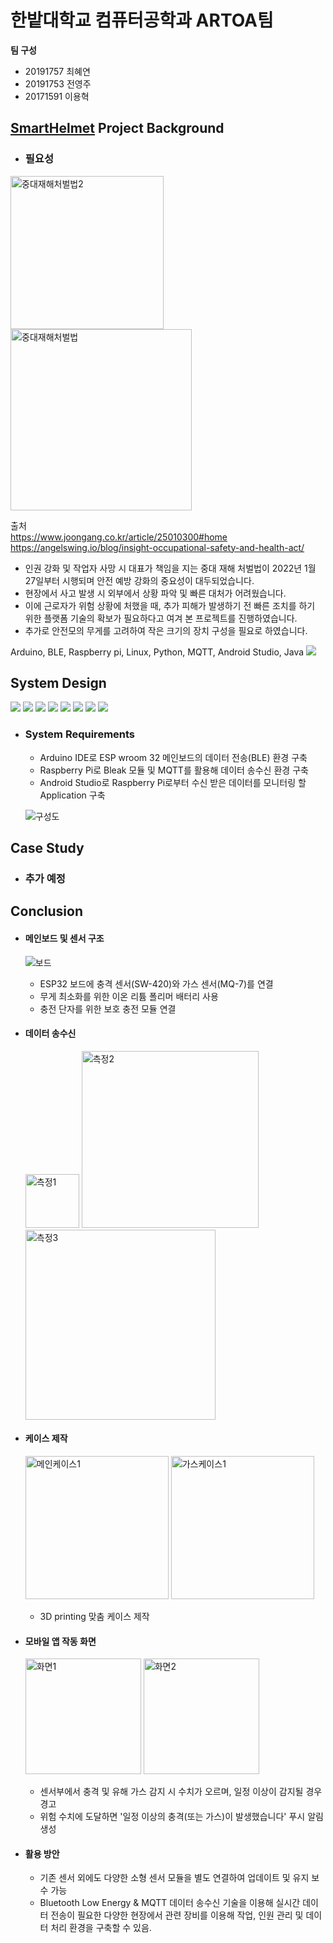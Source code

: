 # 한밭대학교 컴퓨터공학과 ARTOA팀

**팀 구성**
- 20191757 최혜연 
- 20191753 전영주
- 20171591 이용혁

## <u>SmartHelmet</u> Project Background
- ### 필요성
 <img width="245" alt="중대재해처벌법2" src="https://user-images.githubusercontent.com/96764364/205545794-c0730f80-c860-4e98-b06a-9bba336b460f.png"> <img width="290" alt="중대재해처벌법" src="https://user-images.githubusercontent.com/96764364/205548362-2ff68bba-8322-440f-9ed2-d8e97c302dec.png">
 
 출처 <br/>https://www.joongang.co.kr/article/25010300#home <br/>https://angelswing.io/blog/insight-occupational-safety-and-health-act/

  - 인권 강화 및 작업자 사망 시 대표가 책임을 지는 중대 재해 처벌법이 2022년 1월 27일부터 시행되며 안전 예방 강화의 중요성이 대두되었습니다. 
  - 현장에서 사고 발생 시 외부에서 상황 파악 및 빠른 대처가 어려웠습니다.
  - 이에 근로자가 위험 상황에 처했을 때, 추가 피해가 발생하기 전 빠른 조치를 하기 위한 플랫폼 기술의 확보가 필요하다고 여겨 본 프로젝트를 진행하였습니다.
  - 추가로 안전모의 무게를 고려하여 작은 크기의 장치 구성을 필요로 하였습니다.

Arduino, BLE, Raspberry pi, Linux, Python, MQTT, Android Studio, Java
<img src="https://img.shields.io/badge/이름-색상코드?style=flat-square&logo=로고명&logoColor=로고색"/>

## System Design
<img src="https://img.shields.io/badge/Arduino-00979D?style=flat-square&logo=arduino&logoColor=white"/> <img src="https://img.shields.io/badge/BLE-0082FC?style=flat-square&logo=bluetooth&logoColor=black"/> <img src="https://img.shields.io/badge/Raspberry Pi-A22846?style=flat-square&logo=raspberrypi&logoColor=black"/> <img src="https://img.shields.io/badge/Linux-FCC624?style=flat-square&logo=Linux&logoColor=black"/> <img src="https://img.shields.io/badge/Python-3776AB?style=flat-square&logo=Python&logoColor=black"/> <img src="https://img.shields.io/badge/MQTT-660066?style=flat-square&logo=mqtt&logoColor=white"/>
 <img src="https://img.shields.io/badge/Android Studio-3DDC84?style=flat-square&logo=android&logoColor=black"/> <img src="https://img.shields.io/badge/Java-F7DF1E?style=flat-square&logo=JavaScript&logoColor=black"/>


- ### System Requirements
  - Arduino IDE로 ESP wroom 32 메인보드의 데이터 전송(BLE) 환경 구축
  - Raspberry Pi로 Bleak 모듈 및 MQTT를 활용해 데이터 송수신 환경 구축
  - Android Studio로 Raspberry Pi로부터 수신 받은 데이터를 모니터링 할 Application 구축
  
  
  ![구성도](https://user-images.githubusercontent.com/96764364/206141817-3c6733fb-a367-4f13-ad89-1a889ce1421f.png)


## Case Study
  - ### 추가 예정
  
  
## Conclusion
  - #### 메인보드 및 센서 구조
      ![보드](https://user-images.githubusercontent.com/96764364/206141809-2a037e86-0a0e-43d3-89d8-765317662e2e.png)
      
      - ESP32 보드에 충격 센서(SW-420)와 가스 센서(MQ-7)를 연결
      - 무게 최소화를 위한 이온 리튬 폴리머 배터리 사용
      - 충전 단자를 위한 보호 충전 모듈 연결

  - #### 데이터 송수신
    <img width="86" alt="측정1" src="https://user-images.githubusercontent.com/96764364/206150803-e0fe1287-19ad-40a5-9151-9c2bfcabc885.png">
    <img width="283" alt="측정2" src="https://user-images.githubusercontent.com/96764364/206150814-42d6b072-8bd2-4bca-8e81-72d4387dbbdf.png">

    <img width="304" alt="측정3" src="https://user-images.githubusercontent.com/96764364/206150826-fda8d4bf-bcda-48b6-8c9c-9eb36ddf3fed.png">
     

 - #### 케이스 제작
   <img width="229" alt="메인케이스1" src="https://user-images.githubusercontent.com/96764364/206144444-b2bb1de7-fb6c-4255-a785-1ca8ce2ce736.png"> <img width="229" alt="가스케이스1" src="https://user-images.githubusercontent.com/96764364/206144704-3310c6e1-0ec2-4519-b0e0-7fd612479e04.png">
      - 3D printing 맞춤 케이스 제작
  - #### 모바일 앱 작동 화면
      <img width="185" alt="화면1" src="https://user-images.githubusercontent.com/96764364/206146657-5dc538d4-d7ed-4cf6-ba82-80159b7ccb3c.png"> <img width="185" alt="화면2" src="https://user-images.githubusercontent.com/96764364/206146668-c9fa72bf-0b41-429d-b392-87ab2d180e44.png">
      

      - 센서부에서 충격 및 유해 가스 감지 시 수치가 오르며, 일정 이상이 감지될 경우 경고
      - 위험 수치에 도달하면 '일정 이상의 충격(또는 가스)이 발생했습니다' 푸시 알림 생성
      
  - #### 활용 방안
      - 기존 센서 외에도 다양한 소형 센서 모듈을 별도 연결하여 업데이트 및 유지 보수 가능
      - Bluetooth Low Energy & MQTT 데이터 송수신 기술을 이용해 실시간 데이터 전송이 필요한 다양한 현장에서 관련 장비를 이용해 작업, 인원 관리 및 데이터 처리 환경을 구축할 수 있음.
